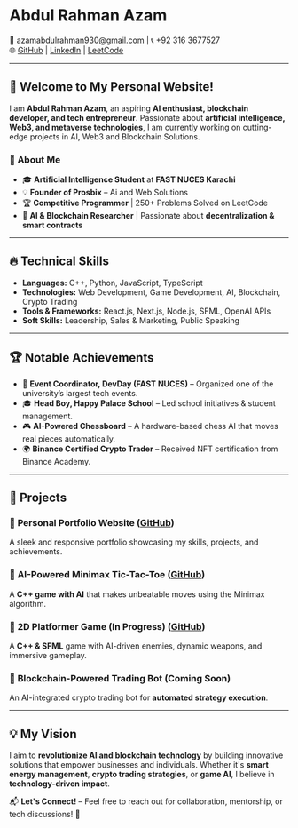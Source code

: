 # Abdul Rahman Azam  

📧 azamabdulrahman930@gmail.com | 📞 +92 316 3677527  
🌐 [GitHub](https://github.com/abdulrahmanazam) | [LinkedIn](https://linkedin.com/in/abdulrahmanazam) | [LeetCode](https://leetcode.com/abdulrahmanazam)  

---

## 👋 Welcome to My Personal Website!  
I am **Abdul Rahman Azam**, an aspiring **AI enthusiast, blockchain developer, and tech entrepreneur**. Passionate about **artificial intelligence, Web3, and metaverse technologies**, I am currently working on cutting-edge projects in AI, Web3 and Blockchain Solutions.  

### 🚀 **About Me**  
- 🎓 **Artificial Intelligence Student** at **FAST NUCES Karachi**  
- 💡 **Founder of Prosbix** – Ai and Web Solutions
- 🏆 **Competitive Programmer** | 250+ Problems Solved on LeetCode  
- 🧠 **AI & Blockchain Researcher** | Passionate about **decentralization & smart contracts**  

---

## 🔥 **Technical Skills**  
- **Languages:** C++, Python, JavaScript, TypeScript  
- **Technologies:** Web Development, Game Development, AI, Blockchain, Crypto Trading  
- **Tools & Frameworks:** React.js, Next.js, Node.js, SFML, OpenAI APIs  
- **Soft Skills:** Leadership, Sales & Marketing, Public Speaking  

---

## 🏆 **Notable Achievements**  
- 🏅 **Event Coordinator, DevDay (FAST NUCES)** – Organized one of the university’s largest tech events.  
- 🎓 **Head Boy, Happy Palace School** – Led school initiatives & student management.  
- 🎮 **AI-Powered Chessboard** – A hardware-based chess AI that moves real pieces automatically.  
- 🌍 **Binance Certified Crypto Trader** – Received NFT certification from Binance Academy.  

---

## 📌 **Projects**  
### 🔹 **Personal Portfolio Website** ([GitHub](#))  
A sleek and responsive portfolio showcasing my skills, projects, and achievements.  

### 🔹 **AI-Powered Minimax Tic-Tac-Toe** ([GitHub](#))  
A **C++ game with AI** that makes unbeatable moves using the Minimax algorithm.  

### 🔹 **2D Platformer Game (In Progress)** ([GitHub](#))  
A **C++ & SFML** game with AI-driven enemies, dynamic weapons, and immersive gameplay.  

### 🔹 **Blockchain-Powered Trading Bot** (Coming Soon)  
An AI-integrated crypto trading bot for **automated strategy execution**.  

---

## 💡 **My Vision**  
I aim to **revolutionize AI and blockchain technology** by building innovative solutions that empower businesses and individuals. Whether it's **smart energy management**, **crypto trading strategies**, or **game AI**, I believe in **technology-driven impact**.  

📬 **Let's Connect!** – Feel free to reach out for collaboration, mentorship, or tech discussions! 🚀  
